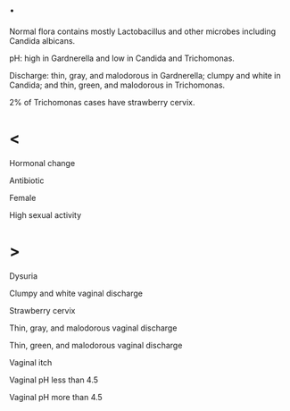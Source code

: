 # .

Normal flora contains mostly Lactobacillus and other microbes including Candida albicans.

pH: high in Gardnerella and low in Candida and Trichomonas.

Discharge: thin, gray, and malodorous in Gardnerella; clumpy and white in Candida; and thin, green, and malodorous in Trichomonas.

2% of Trichomonas cases have strawberry cervix.

# <

Hormonal change

Antibiotic

Female

High sexual activity

# >

Dysuria

Clumpy and white vaginal discharge

Strawberry cervix

Thin, gray, and malodorous vaginal discharge

Thin, green, and malodorous vaginal discharge

Vaginal itch

Vaginal pH less than 4.5

Vaginal pH more than 4.5
